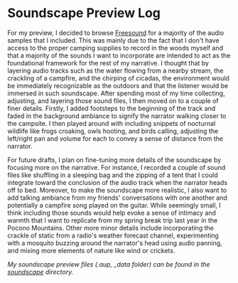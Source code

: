 # Soundscape Preview Log

For my preview, I decided to browse [Freesound](https://freesound.org/) for a majority of the audio samples that I included. This was mainly due to the fact that I don't have access to the proper camping supplies to record in the woods myself and that a majority of the sounds I want to incorporate are intended to act as the foundational framework for the rest of my narrative. I thought that by layering audio tracks such as the water flowing from a nearby stream, the crackling of a campfire, and the chirping of cicadas, the environment would be immediately recognizable as the outdoors and that the listener would be immersed in such soundscape. After spending most of my time collecting, adjusting, and layering those sound files, I then moved on to a couple of finer details. Firstly, I added footsteps to the beginning of the track and faded in the background ambiance to signify the narrator walking closer to the campsite. I then played around with including snippets of nocturnal wildlife like frogs croaking, owls hooting, and birds calling, adjusting the left/right pan and volume for each to convey a sense of distance from the narrator.


For future drafts, I plan on fine-tuning more details of the soundscape by focusing more on the narrative. For instance, I recorded a couple of sound files like shuffling in a sleeping bag and the zipping of a tent that I could integrate toward the conclusion of the audio track when the narrator heads off to bed. Moreover, to make the soundscape more realistic, I also want to add talking ambiance from my friends' conversations with one another and potentially a campfire song played on the guitar. While seemingly small, I think including those sounds would help evoke a sense of intimacy and warmth that I want to replicate from my spring break trip last year in the Pocono Mountains. Other more minor details include incorporating the crackle of static from a radio's weather forecast channel, experimenting with a mosquito buzzing around the narrator's head using audio panning, and mixing more elements of nature like wind or crickets.

*My soundscape preview files (.aup, _data folder) can be found in the [soundscape](https://github.com/cmgo412/soundscape2021spring/tree/master/soundscape) directory.*
